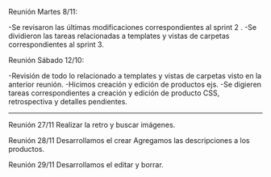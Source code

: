Reunión Martes 8/11:

-Se revisaron las últimas modificaciones correspondientes al sprint 2 .
-Se dividieron las tareas relacionadas a templates y vistas de carpetas correspondientes al sprint 3.

Reunión Sábado 12/10:

-Revisión de todo lo relacionado a templates y vistas de carpetas visto en la anterior reunión.
-Hicimos creación y edición de productos ejs.
-Se digieren tareas correspondientes a creación y edición de producto CSS, retrospectiva y detalles pendientes.

--------------------------------------------------------------------------------------------------------------------------------------------------------------------------------------------------

Reunión 27/11
Realizar la retro y buscar imágenes.

Reunión 28/11
Desarrollamos el crear
Agregamos las descripciones a los productos.

Reunión 29/11
Desarrollamos el editar y borrar.

